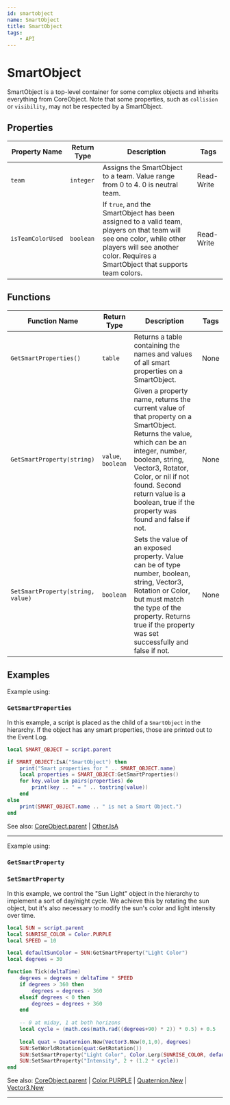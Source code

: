 ```yaml
---
id: smartobject
name: SmartObject
title: SmartObject
tags:
    - API
---
```


# SmartObject

SmartObject is a top-level container for some complex objects and inherits everything from CoreObject. Note that some properties, such as `collision` or `visibility`, may not be respected by a SmartObject.

## Properties

| Property Name | Return Type | Description | Tags |
| -------- | ----------- | ----------- | ---- |
| `team` | `integer` | Assigns the SmartObject to a team. Value range from 0 to 4. 0 is neutral team. | Read-Write |
| `isTeamColorUsed` | `boolean` | If `true`, and the SmartObject has been assigned to a valid team, players on that team will see one color, while other players will see another color. Requires a SmartObject that supports team colors. | Read-Write |

## Functions

| Function Name | Return Type | Description | Tags |
| -------- | ----------- | ----------- | ---- |
| `GetSmartProperties()` | `table` | Returns a table containing the names and values of all smart properties on a SmartObject. | None |
| `GetSmartProperty(string)` | `value`, `boolean` | Given a property name, returns the current value of that property on a SmartObject. Returns the value, which can be an integer, number, boolean, string, Vector3, Rotator, Color, or nil if not found. Second return value is a boolean, true if the property was found and false if not. | None |
| `SetSmartProperty(string, value)` | `boolean` | Sets the value of an exposed property. Value can be of type number, boolean, string, Vector3, Rotation or Color, but must match the type of the property. Returns true if the property was set successfully and false if not. | None |

## Examples

Example using:

### `GetSmartProperties`

In this example, a script is placed as the child of a `SmartObject` in the hierarchy. If the object has any smart properties, those are printed out to the Event Log.

```lua
local SMART_OBJECT = script.parent

if SMART_OBJECT:IsA("SmartObject") then
    print("Smart properties for " .. SMART_OBJECT.name)
    local properties = SMART_OBJECT:GetSmartProperties()
    for key,value in pairs(properties) do
        print(key .. " = " .. tostring(value))
    end
else
    print(SMART_OBJECT.name .. " is not a Smart Object.")
end
```

See also: [CoreObject.parent](coreobject.md) | [Other.IsA](other.md)

---

Example using:

### `GetSmartProperty`

### `SetSmartProperty`

In this example, we control the "Sun Light" object in the hierarchy to implement a sort of day/night cycle. We achieve this by rotating the sun object, but it's also necessary to modify the sun's color and light intensity over time.

```lua
local SUN = script.parent
local SUNRISE_COLOR = Color.PURPLE
local SPEED = 10

local defaultSunColor = SUN:GetSmartProperty("Light Color")
local degrees = 30

function Tick(deltaTime)
    degrees = degrees + deltaTime * SPEED
    if degrees > 360 then
        degrees = degrees - 360
    elseif degrees < 0 then
        degrees = degrees + 360
    end
    
    -- 0 at miday, 1 at both horizons
    local cycle = (math.cos(math.rad((degrees+90) * 2)) * 0.5) + 0.5
    
    local quat = Quaternion.New(Vector3.New(0,1,0), degrees)
    SUN:SetWorldRotation(quat:GetRotation())
    SUN:SetSmartProperty("Light Color", Color.Lerp(SUNRISE_COLOR, defaultSunColor, cycle))
    SUN:SetSmartProperty("Intensity", 2 + (1.2 * cycle))
end
```

See also: [CoreObject.parent](coreobject.md) | [Color.PURPLE](color.md) | [Quaternion.New](quaternion.md) | [Vector3.New](vector3.md)

---
